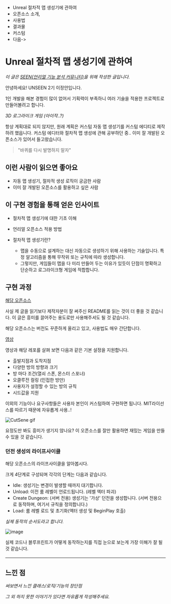 - Unreal 절차적 맵 생성기에 관하여
- 오픈소스 소개,
- 사용법
- 결과물
- 커스텀
- 다음->


# **Unreal 절차적 맵 생성기에 관하여**

*이 글은 [SEEN(언리얼 기능 분석 커뮤니티)](https://futurelabseen.oopy.io/)을 위해 작성한 글입니다.*

안녕하세요! UNSEEN 2기 이정안입니다.

1인 개발을 해본 경험이 많이 없어서 기획력이 부족하니 여러 기술을 적용한 프로젝트로 만들어볼려고 합니다.

*3D 로그라이크 게임 (아이작..?)*

항상 계획대로 되지 않지만, 원래 계획은 커스텀 자동 맵 생성기를 커스텀 에디티로 제작하려 했읍니다. 커스텀 에디터와 절차적 맵 생성에 관해 공부하던 중.. 이미 잘 개발된 오픈소스가 있어서 들고왔습니다.

> "바퀴를 다시 발명하지 말자"

## **이런 사람이 읽으면 좋아요**

- 자동 맵 생성기, 절차적 생성 로직이 궁금한 사람
- 이미 잘 개발된 오픈소스를 활용하고 싶은 사람

## **이 구현 경험을 통해 얻은 인사이트**

- 절차적 맵 생성기에 대한 기초 이해
- 언리얼 오픈소스 적용 방법

- 절차적 맵 생성기란?
  - 맵을 수동으로 설계하는 대신 자동으로 생성하기 위해 사용하는 기술입니다. 특정 알고리즘을 통해 무작위 또는 규칙에 따라 생성합니다.
  - 그렇지만, 게임들이 맵을 다 미리 만들어 두는 이유가 있듯이 단점이 명확하고 단순하고 로그라이크형 게임에 적합합니다.

## **구현 과정**

[해당 오픈소스](https://github.com/BenPyton/ProceduralDungeon)

사실 제 글을 읽기보다 제작자분이 잘 써주신 README를 읽는 것이 더 좋을 것 같습니다. 이 글은 흥미를 끌어주는 용도로만 사용해주셔도 될 것 같습니다.

해당 오픈소스는 버전도 꾸준하게 올리고 있고, 사용법도 매우 간단합니다.

[영상](https://github.com/user-attachments/assets/16b25365-8bde-4385-ba97-69d942c9b218)

영상과 해당 레포를 살펴 보면 다음과 같은 기본 설정을 지원합니다.

- 출발지점과 도착지점
- 다양한 방의 방향과 크기
- 방 마다 조건(열쇠 스폰, 몬스터 스포너)
- 오클루전 컬링 (인접한 방만)
- 사용자가 설정할 수 있는 방의 규칙
- 시드값을 지원

이외의 기능이나 요구사항들은 사용자 본인이 커스텀하여 구현하면 됩니다. MIT라이선스를 따르기 때문에 자유롭게 사용..!

![CutSene gif](https://github.com/user-attachments/assets/3b8c8003-9a4c-47b7-8172-2af09715854a)

요정도만 봐도 흥미가 생기지 않나요? 이 오픈소스를 잘만 활용하면 재밌는 게임을 만들 수 있을 것 같습니다.

### 던전 생성의 라이프사이클

해당 오픈소스의 라이프사이클을 알아봅시다.

크게 4단계로 구성되며 각각의 단계는 다음과 같습니다.

- Idle: 생성기는 변경이 발생할 때까지 대기합니다.
- Unload: 이전 룸 레벨이 언로드됩니다. (레벨 엑터 파괴)
- Create Dungeon: (서버 전용) 생성기는 '가상' 던전을 생성합니다. (서버 전용으로 동작하며, 여기서 규칙을 정의합니다.)
- Load: 룸 레벨 로드 및 초기화(액터 생성 및 BeginPlay 호출)

*실제 동작의 순서도라고 합니다.*

![image](https://github.com/user-attachments/assets/1b22cb2c-fb50-4424-82a8-526c1f12e7a1)

실제 코드나 블루프린트가 어떻게 동작하는지를 직접 눈으로 보는게 가장 이해가 잘 될 것 같습니다.

#### 

---

## 느낀 점

*써보면서 느낀 클래스/로직/기능의 장단점*

*그 외 하지 못한 이야기가 있다면 자유롭게 작성해주세요.*